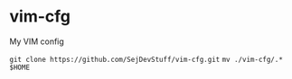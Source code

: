 # vim-cfg
My VIM config

```git clone https://github.com/SejDevStuff/vim-cfg.git```
```mv ./vim-cfg/.* $HOME```
